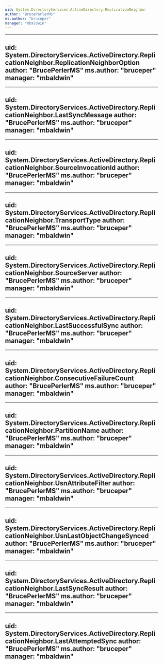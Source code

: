 ```yaml
---
uid: System.DirectoryServices.ActiveDirectory.ReplicationNeighbor
author: "BrucePerlerMS"
ms.author: "bruceper"
manager: "mbaldwin"
---
```


---
uid: System.DirectoryServices.ActiveDirectory.ReplicationNeighbor.ReplicationNeighborOption
author: "BrucePerlerMS"
ms.author: "bruceper"
manager: "mbaldwin"
---

---
uid: System.DirectoryServices.ActiveDirectory.ReplicationNeighbor.LastSyncMessage
author: "BrucePerlerMS"
ms.author: "bruceper"
manager: "mbaldwin"
---

---
uid: System.DirectoryServices.ActiveDirectory.ReplicationNeighbor.SourceInvocationId
author: "BrucePerlerMS"
ms.author: "bruceper"
manager: "mbaldwin"
---

---
uid: System.DirectoryServices.ActiveDirectory.ReplicationNeighbor.TransportType
author: "BrucePerlerMS"
ms.author: "bruceper"
manager: "mbaldwin"
---

---
uid: System.DirectoryServices.ActiveDirectory.ReplicationNeighbor.SourceServer
author: "BrucePerlerMS"
ms.author: "bruceper"
manager: "mbaldwin"
---

---
uid: System.DirectoryServices.ActiveDirectory.ReplicationNeighbor.LastSuccessfulSync
author: "BrucePerlerMS"
ms.author: "bruceper"
manager: "mbaldwin"
---

---
uid: System.DirectoryServices.ActiveDirectory.ReplicationNeighbor.ConsecutiveFailureCount
author: "BrucePerlerMS"
ms.author: "bruceper"
manager: "mbaldwin"
---

---
uid: System.DirectoryServices.ActiveDirectory.ReplicationNeighbor.PartitionName
author: "BrucePerlerMS"
ms.author: "bruceper"
manager: "mbaldwin"
---

---
uid: System.DirectoryServices.ActiveDirectory.ReplicationNeighbor.UsnAttributeFilter
author: "BrucePerlerMS"
ms.author: "bruceper"
manager: "mbaldwin"
---

---
uid: System.DirectoryServices.ActiveDirectory.ReplicationNeighbor.UsnLastObjectChangeSynced
author: "BrucePerlerMS"
ms.author: "bruceper"
manager: "mbaldwin"
---

---
uid: System.DirectoryServices.ActiveDirectory.ReplicationNeighbor.LastSyncResult
author: "BrucePerlerMS"
ms.author: "bruceper"
manager: "mbaldwin"
---

---
uid: System.DirectoryServices.ActiveDirectory.ReplicationNeighbor.LastAttemptedSync
author: "BrucePerlerMS"
ms.author: "bruceper"
manager: "mbaldwin"
---
